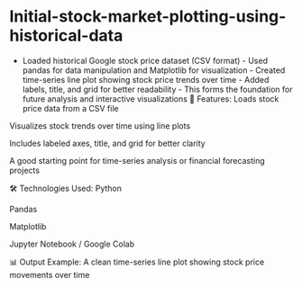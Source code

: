 # Initial-stock-market-plotting-using-historical-data
- Loaded historical Google stock price dataset (CSV format) - Used pandas for data manipulation and Matplotlib for visualization - Created time-series line plot showing stock price trends over time - Added labels, title, and grid for better readability - This forms the foundation for future analysis and interactive visualizations
🔹 Features:
Loads stock price data from a CSV file

Visualizes stock trends over time using line plots

Includes labeled axes, title, and grid for better clarity

A good starting point for time-series analysis or financial forecasting projects

🛠️ Technologies Used:
Python

Pandas

Matplotlib

Jupyter Notebook / Google Colab

📊 Output Example:
A clean time-series line plot showing stock price movements over time

